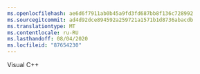```yaml
---
ms.openlocfilehash: ae6d6f7911ab0b45a9fd3fd687bb8f136c728992
ms.sourcegitcommit: ad4d92dce894592a259721a1571b1d8736abacdb
ms.translationtype: MT
ms.contentlocale: ru-RU
ms.lasthandoff: 08/04/2020
ms.locfileid: "87654230"
---
```

Visual C\+\+
